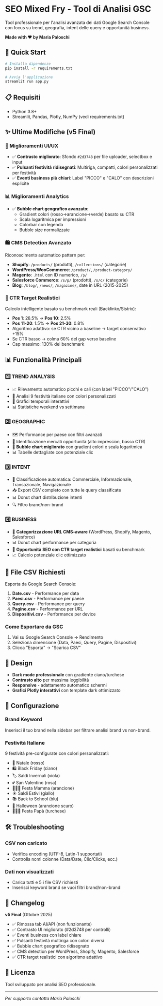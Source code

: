 # SEO Mixed Fry - Tool di Analisi GSC

Tool professionale per l'analisi avanzata dei dati Google Search Console con focus su trend, geografia, intent delle query e opportunità business.

**Made with ❤️ by Maria Paloschi**

## 🚀 Quick Start

```bash
# Installa dipendenze
pip install -r requirements.txt

# Avvia l'applicazione
streamlit run app.py
```

## 📋 Requisiti

- Python 3.8+
- Streamlit, Pandas, Plotly, NumPy (vedi requirements.txt)

## ✨ Ultime Modifiche (v5 Final)

### 🎨 Miglioramenti UI/UX
- ✅ **Contrasto migliorato**: Sfondo `#2d3748` per file uploader, selectbox e input
- ✅ **Pulsanti festività ridisegnati**: Multiriga, compatti, colori personalizzati per festività
- ✅ **Eventi business più chiari**: Label "PICCO" e "CALO" con descrizioni esplicite

### 📊 Miglioramenti Analytics
- ✅ **Bubble chart geografico avanzato**: 
  - Gradient colori (rosso→arancione→verde) basato su CTR
  - Scala logaritmica per impressioni
  - Colorbar con legenda
  - Bubble size normalizzate

### 🛍️ CMS Detection Avanzato
Riconoscimento automatico pattern per:
- **Shopify**: `/products/` (prodotti), `/collections/` (categorie)
- **WordPress/WooCommerce**: `/product/`, `/product-category/`
- **Magento**: `.html` con ID numerico, `/p/`
- **Salesforce Commerce**: `/s/p/` (prodotti), `/s/c/` (categorie)
- **Blog**: `/blog/`, `/news/`, `/magazine/`, date in URL (2015-2025)

### 🎯 CTR Target Realistici
Calcolo intelligente basato su benchmark reali (Backlinko/Sistrix):
- **Pos 1**: 28.5% → **Pos 10**: 2.5%
- **Pos 11-20**: 1.5% → **Pos 21-30**: 0.8%
- Algoritmo adattivo: se CTR vicino a baseline → target conservativo +15%
- Se CTR basso → colma 60% del gap verso baseline
- Cap massimo: 130% del benchmark

## 📊 Funzionalità Principali

### 1️⃣ TREND ANALYSIS
- 📈 Rilevamento automatico picchi e cali (con label "PICCO"/"CALO")
- 🎄 Analisi 9 festività italiane con colori personalizzati
- 📅 Grafici temporali interattivi
- 📊 Statistiche weekend vs settimana

### 2️⃣ GEOGRAPHIC
- 🗺️ Performance per paese con filtri avanzati
- 💎 Identificazione mercati opportunità (alto impression, basso CTR)
- 🫧 **Bubble chart migliorato** con gradient colori e scala logaritmica
- 📊 Tabelle dettagliate con potenziale clic

### 3️⃣ INTENT
- 🎯 Classificazione automatica: Commerciale, Informazionale, Transazionale, Navigazionale
- 📥 Export CSV completo con tutte le query classificate
- 📊 Donut chart distribuzione intenti
- 🔍 Filtro brand/non-brand

### 4️⃣ BUSINESS
- 🏢 **Categorizzazione URL CMS-aware** (WordPress, Shopify, Magento, Salesforce)
- 📊 Donut chart performance per categoria
- 💎 **Opportunità SEO con CTR target realistici** basati su benchmark
- 📈 Calcolo potenziale clic ottimizzato

## 📁 File CSV Richiesti

Esporta da Google Search Console:
1. **Date.csv** - Performance per data
2. **Paesi.csv** - Performance per paese
3. **Query.csv** - Performance per query
4. **Pagine.csv** - Performance per URL
5. **Dispositivi.csv** - Performance per device

### Come Esportare da GSC
1. Vai su Google Search Console → Rendimento
2. Seleziona dimensione (Data, Paesi, Query, Pagine, Dispositivi)
3. Clicca "Esporta" → "Scarica CSV"

## 🎨 Design

- **Dark mode professionale** con gradiente ciano/turchese
- **Contrasto alto** per massima leggibilità
- **Responsive** - adattamento automatico schermi
- **Grafici Plotly interattivi** con template dark ottimizzato

## 🔧 Configurazione

### Brand Keyword
Inserisci il tuo brand nella sidebar per filtrare analisi brand vs non-brand.

### Festività Italiane
9 festività pre-configurate con colori personalizzati:
- 🎄 Natale (rosso)
- 🛍️ Black Friday (ciano)
- 🏷️ Saldi Invernali (viola)
- 💕 San Valentino (rosa)
- 👩‍👧‍👦 Festa Mamma (arancione)
- ☀️ Saldi Estivi (giallo)
- 📚 Back to School (blu)
- 🎃 Halloween (arancione scuro)
- 👨‍👧‍👦 Festa Papà (turchese)

## 🛠️ Troubleshooting

### CSV non caricato
- Verifica encoding (UTF-8, Latin-1 supportati)
- Controlla nomi colonne (Data/Date, Clic/Clicks, ecc.)

### Dati non visualizzati
- Carica tutti e 5 i file CSV richiesti
- Inserisci keyword brand se vuoi filtri brand/non-brand

## 📝 Changelog

**v5 Final** (Ottobre 2025)
- ✅ Rimossa tab AI/API (non funzionante)
- ✅ Contrasto UI migliorato (#2d3748 per controlli)
- ✅ Eventi business con label chiare
- ✅ Pulsanti festività multiriga con colori diversi
- ✅ Bubble chart geografico ridisegnato
- ✅ CMS detection per WordPress, Shopify, Magento, Salesforce
- ✅ CTR target realistici con algoritmo adattivo

## 📄 Licenza

Tool sviluppato per analisi SEO professionale.

---

*Per supporto contatta Maria Paloschi*
